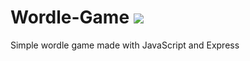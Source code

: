 # Wordle-Game <img src="https://skillicons.dev/icons?i=js,nodejs,express,html,css"/>
Simple wordle game made with JavaScript and Express
